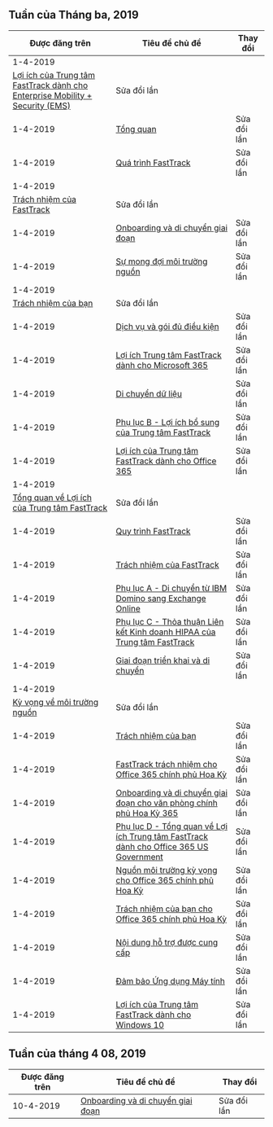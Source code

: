 <!-- This file is generated automatically each week. Changes made to this file will be overwritten.-->




## <a name="week-of-april-01-2019"></a>Tuần của Tháng ba, 2019


| Được đăng trên |Tiêu đề chủ đề | Thay đổi |
|------|------------|--------|
| 1-4-2019 | 
  [Lợi ích của Trung tâm FastTrack dành cho Enterprise Mobility + Security (EMS)](/FastTrack/ems-fasttrack-benefit-for-ems) | Sửa đổi lần |
| 1-4-2019 | [Tổng quan](/FastTrack/ems-fasttrack-benefit-overview) | Sửa đổi lần |
| 1-4-2019 | [Quá trình FastTrack](/FastTrack/ems-fasttrack-process) | Sửa đổi lần |
| 1-4-2019 | 
  [Trách nhiệm của FastTrack](/FastTrack/ems-fasttrack-responsibilities) | Sửa đổi lần |
| 1-4-2019 | [Onboarding và di chuyển giai đoạn](/FastTrack/ems-onboarding-phases) | Sửa đổi lần |
| 1-4-2019 | [Sự mong đợi môi trường nguồn](/FastTrack/ems-source-environment-expectations) | Sửa đổi lần |
| 1-4-2019 | 
  [Trách nhiệm của bạn](/FastTrack/ems-your-responsibilities) | Sửa đổi lần |
| 1-4-2019 | [Dịch vụ và gói đủ điều kiện](/FastTrack/m365-eligible-services-and-plans) | Sửa đổi lần |
| 1-4-2019 | [Lợi ích Trung tâm FastTrack dành cho Microsoft 365](/FastTrack/m365-fasttrack-benefit-overview) | Sửa đổi lần |
| 1-4-2019 | [Di chuyển dữ liệu](/FastTrack/o365-data-migration) | Sửa đổi lần |
| 1-4-2019 | [Phụ lục B - Lợi ích bổ sung của Trung tâm FastTrack](/FastTrack/o365-fasttrack-additional-benefits) | Sửa đổi lần |
| 1-4-2019 | [Lợi ích của Trung tâm FastTrack dành cho Office 365](/FastTrack/o365-fasttrack-benefit-for-office-365) | Sửa đổi lần |
| 1-4-2019 | 
  [Tổng quan về Lợi ích của Trung tâm FastTrack](/FastTrack/o365-fasttrack-benefit-overview) | Sửa đổi lần |
| 1-4-2019 | [Quy trình FastTrack](/FastTrack/o365-fasttrack-process) | Sửa đổi lần |
| 1-4-2019 | [Trách nhiệm của FastTrack](/FastTrack/o365-fasttrack-responsibilities) | Sửa đổi lần |
| 1-4-2019 | [Phụ lục A - Di chuyển từ IBM Domino sang Exchange Online](/FastTrack/o365-from-ibm-domino-to-exchange-online) | Sửa đổi lần |
| 1-4-2019 | [Phụ lục C - Thỏa thuận Liên kết Kinh doanh HIPAA của Trung tâm FastTrack](/FastTrack/o365-hipaa-business-associate-agreement) | Sửa đổi lần |
| 1-4-2019 | [Giai đoạn triển khai và di chuyển](/FastTrack/o365-onboarding-and-migration) | Sửa đổi lần |
| 1-4-2019 | 
  [Kỳ vọng về môi trường nguồn](/FastTrack/o365-source-environment-expectations) | Sửa đổi lần |
| 1-4-2019 | [Trách nhiệm của bạn](/FastTrack/o365-your-responsibilities) | Sửa đổi lần |
| 1-4-2019 | [FastTrack trách nhiệm cho Office 365 chính phủ Hoa Kỳ](/FastTrack/us-gov-appendix-fasttrack-responsibilities) | Sửa đổi lần |
| 1-4-2019 | [Onboarding và di chuyển giai đoạn cho văn phòng chính phủ Hoa Kỳ 365](/FastTrack/us-gov-appendix-onboarding-and-migration) | Sửa đổi lần |
| 1-4-2019 | [Phụ lục D - Tổng quan về Lợi ích Trung tâm FastTrack dành cho Office 365 US Government](/FastTrack/us-gov-appendix-overview) | Sửa đổi lần |
| 1-4-2019 | [Nguồn môi trường kỳ vọng cho Office 365 chính phủ Hoa Kỳ](/FastTrack/us-gov-appendix-source-environment-expectations) | Sửa đổi lần |
| 1-4-2019 | [Trách nhiệm của bạn cho Office 365 chính phủ Hoa Kỳ](/FastTrack/us-gov-appendix-your-responsibilities) | Sửa đổi lần |
| 1-4-2019 | [Nội dung hỗ trợ được cung cấp](/FastTrack/win-10-daa-assistance-offered) | Sửa đổi lần |
| 1-4-2019 | [Đảm bảo Ứng dụng Máy tính ](/FastTrack/win-10-desktop-app-assure) | Sửa đổi lần |
| 1-4-2019 | [Lợi ích của Trung tâm FastTrack dành cho Windows 10](/FastTrack/win-10-fasttrack-benefit-for-windows-10) | Sửa đổi lần |


## <a name="week-of-april-08-2019"></a>Tuần của tháng 4 08, 2019


| Được đăng trên |Tiêu đề chủ đề | Thay đổi |
|------|------------|--------|
| 10-4-2019 | [Onboarding và di chuyển giai đoạn](/FastTrack/ems-onboarding-phases) | Sửa đổi lần |
